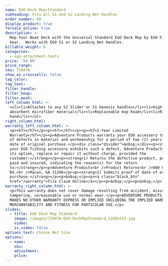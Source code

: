 ```yaml
---
name: EGO Deck Mop–Standard
subheading: Fits All S1 and S2 Landing Net Handles
order_number: 60
display_product: true
forsale_online: true
description: >-
  Mop Your Boat Deck with the Universal Standard EGO Deck Mop by EGO Fishing
  Gear.  Works with EGO S1 or S2 Landing Net Handles.
billable_weight: 6
categories:
  - ego-attachment-tools
price: '54.99'
price_range:
sku: 72047A
show_as_crosssells: false
tag_color:
tag_text:
filter_handle:
filter_hoop:
filter_mesh:
left_column_html: >-
  <ul><li>Attaches to any S2 Slider or S1 Genesis handles</li><li>Highly
  absorbent microfiber material</li><li>Replaceable mop head</li><li>Ring out by
  hand</li></ul>
right_column_html:
warranty_left_column_html: >-
  <p><h7></h7></p><p><h7></h7></p><p><h7>2-Year Limited
  Warranty</h7></p><p>Adventure Products warrants your EGO accessory to be free
  of defects in material and workmanship for a period of two (2) years from the
  date of original purchase.</p><div class="divider">&nbsp;</div><p><strong>If
  your EGO fishing accessory exhibits such a defect, Adventure Products will, at
  its option, replace or repair it without charge, provided the
  customer:</strong></p><p><strong>1) Returns the defective product, postage
  paid and insured, indicating the reason(s) for the return
  to:</strong></p><p>Adventure Products<br />Product Returns<br />889 Guy Paine
  Rd.<br />Macon, GA 31206</p><p><strong>2) Submits proof of date of original
  purchase.</strong></p><p>&nbsp;</p><p><a class="block_btn"
  href="/warranty">File Claim Online</a></p><p>&nbsp;</p><p>&nbsp;</p>
warranty_right_column_html: >-
  <p>This warranty does not cover damage resulting from accident, misuse, abuse,
  tampering, unreasonable use or normal wear.</p><p>ADVENTURE PRODUCTS, INC.
  MAKES NO OTHER WARRANTY EXPRESS OR IMPLIED INCLUDING THE IMPLIED WARRANTIES OF
  MERCHANTABILITY AND FITNESS FOR PARTICULAR USE.</p>
slides:
  - title: EGO Deck Mop Standard
    image: /images/72047A-EGO-DeckMopStandard_1160x533.jpg
    video:
    is_video: false
options_text: Choose Net Size
options:
  - name:
    sku:
    adjustment:
    price:
---
```

